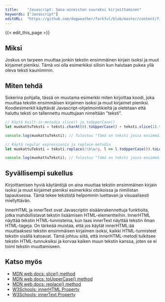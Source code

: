 ```yaml
---
title:    "Javascript: Sana-aineiston suureksi kirjoittaminen"
keywords: ["Javascript"]
editURL:  "https://github.com/dogweather/forkful/blob/master/content/fi/javascript/capitalizing-a-string.md"
---
```


{{< edit_this_page >}}

## Miksi
Joskus on tarpeen muuttaa jonkin tekstin ensimmäinen kirjain isoksi ja muut kirjaimet pieniksi. Tämä voi olla esimerkiksi silloin kun halutaan pukea yllä oleva teksti kauniimmin.

## Miten tehdä
Sokerina pohjalla, tässä on muutama esimerkki miten kirjoittaa koodi, joka muuttaa tekstin ensimmäisen kirjaimen isoksi ja muut kirjaimet pieniksi. Koodiesimerkit käyttävät Javascript-ohjelmointikieltä ja oletetaan että haluttu teksti on tallennettu muuttujaan nimeltään "teksti".

```Javascript
// Käytä built-in-metodia slice() ja toUpperCase()
let muokattuTeksti = teksti.charAt(0).toUpperCase() + teksti.slice(1).toLowerCase();

console.log(muokattuTeksti); // Tulostuu "Tämä on teksti jossa ensimmäinen kirjain on isolla"

// Käytä regular expressionia ja replace-metodia
let muokattuTeksti = teksti.replace(/\b\w/g, l => l.toUpperCase()).toLowerCase();

console.log(muokattuTeksti); // Tulostuu "Tämä on teksti jossa ensimmäinen kirjain on isolla"
```

## Syvällisempi sukellus
Kirjoittamisen hyviä käytäntöjä on aina muuttaa tekstin ensimmäinen kirjain isoksi ja muut kirjaimet pieniksi esimerkiksi otsikoissa ja nimilistan tapauksessa. Tämä tekee tekstistä helpommin luettavan ja visuaalisesti miellyttävän.

InnerHTML ja innerText ovat Javascriptin sisäänrakennettuja funktioita, jotka mahdollistavat tekstin lisäämisen HTML-elementteihin. InnerHTML näyttää tekstin HTML-tunnisteina, kun taas innerText näyttää tekstin ilman HTML-tageja. On tärkeää muistaa, että jos käytät innerHTML:ää muuttaaksesi tekstin ensimmäisen kirjaimen isoksi, kaikki HTML-tunnisteet tekstin sisällä katoavat. Tämä johtuu siitä, että innerHTML-metodi tulkitsee tekstin HTML-tunnuksiksi ja korvaa kaiken muun tekstin kanssa, joten se ei toimi tekstin muuttamiseen.

## Katso myös
- [MDN web docs: slice() method](https://developer.mozilla.org/en-US/docs/Web/JavaScript/Reference/Global_Objects/String/slice)
- [MDN web docs: toUpperCase() method](https://developer.mozilla.org/en-US/docs/Web/JavaScript/Reference/Global_Objects/String/toUpperCase)
- [MDN web docs: replace() method](https://developer.mozilla.org/en-US/docs/Web/JavaScript/Reference/Global_Objects/String/replace)
- [W3Schools: innerHTML Property](https://www.w3schools.com/jsref/prop_html_innerhtml.asp)
- [W3Schools: innerText Property](https://www.w3schools.com/jsref/prop_node_innerText.asp)
